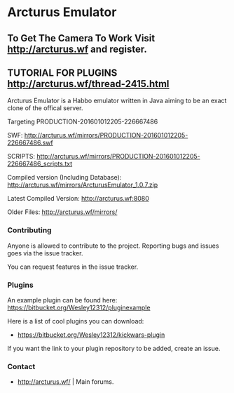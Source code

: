 # Arcturus Emulator #

## **To Get The Camera To Work Visit http://arcturus.wf and register.** ##
## **TUTORIAL FOR PLUGINS http://arcturus.wf/thread-2415.html** ##
Arcturus Emulator is a Habbo emulator written in Java aiming to be an exact clone of the offical server.

Targeting PRODUCTION-201601012205-226667486

SWF: http://arcturus.wf/mirrors/PRODUCTION-201601012205-226667486.swf

SCRIPTS: http://arcturus.wf/mirrors/PRODUCTION-201601012205-226667486_scripts.txt

Compiled version (Including Database): http://arcturus.wf/mirrors/ArcturusEmulator_1.0.7.zip

Latest Compiled Version: http://arcturus.wf:8080

Older Files: http://arcturus.wf/mirrors/

### Contributing ###

Anyone is allowed to contribute to the project. Reporting bugs and issues goes via the issue tracker.

You can request features in the issue tracker.

### Plugins ###
An example plugin can be found here: https://bitbucket.org/Wesley12312/pluginexample

Here is a list of cool plugins you can download:

* https://bitbucket.org/Wesley12312/kickwars-plugin

If you want the link to your plugin repository to be added, create an issue.

### Contact ###

* http://arcturus.wf/ | Main forums.